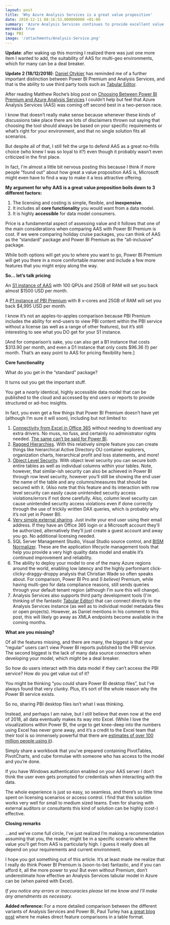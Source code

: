 ```yaml
---
layout: post
title: 'Why Azure Analysis Services is a great value proposition'
date: 2018-12-11 08:16:53.000000000 +01:00
summary: 'Azure Analysis Services continues to provide excellent value for money while maintaining strong administration controls and source control capability.'
mermaid: true
tag: PBI
image: '/attachments/Analysis-Service.png'
---
```


**Update**: after waking up this morning I realized there was just one more item I wanted to add, the suitability of AAS for multi-geo environments, which for many can be a deal breaker.

**Update 2 (18/12/2018)**: [Daniel Otykier](https://twitter.com/DOtykier?s=09) has reminded me of a further important distinction between Power BI Premium and Analysis Services, and that is the ability to use third party tools such as [Tabular Editor](https://tabulareditor.github.io/blog.html).

After reading Matthew Roche’s blog post on [Choosing Between Power BI Premium and Azure Analysis Services](https://ssbipolar.com/2018/12/09/choosing-between-power-bi-premium-and-azure-analysis-services/) I couldn’t help but feel that Azure Analysis Services (AAS) was coming off second best in a two-person race.

I know that doesn’t really make sense because whenever these kinds of discussions take place there are lots of disclaimers thrown out saying that choosing the tool should always be based on your specific requirements or what’s right for your environment, and that no single solution fits all scenarios.

But despite all of that, I still felt the urge to defend AAS as a great no-frills choice (who knew I was so loyal to it?) even though it probably wasn’t even criticized in the first place.

In fact, I'm almost a little bit nervous posting this because I think if more people "found out" about how great a value proposition AAS is, Microsoft might even have to find a way to make it a less attractive offering.

**My argument for why AAS is a great value proposition boils down to 3 different factors:**

1.  The licensing and costing is simple, flexible, and **inexpensive**.
2.  It includes all **core functionality** you would want from a data model.
3.  It is highly **accessible** for data model consumers.

Price is a fundamental aspect of assessing value and it follows that one of the main considerations when comparing AAS with Power BI Premium is cost. If we were comparing holiday cruise packages, you can think of AAS as the “standard” package and Power BI Premium as the “all-inclusive” package.

While both options will get you to where you want to go, Power BI Premium will get you there in a more comfortable manner and include a few more features that you might enjoy along the way.

**So… let’s talk pricing**

An [S1 instance of AAS](https://azure.microsoft.com/en-au/pricing/details/analysis-services/) with 100 QPUs and 25GB of RAM will set you back almost $1500 USD per month.

A [P1 instance of PBI Premium](https://powerbi.microsoft.com/en-us/calculator/) with 8 v-cores and 25GB of RAM will set you back $4,995 USD per month.

I know it’s not an apples-to-apples comparison because PBI Premium includes the ability for end-users to view PBI content within the PBI service without a license (as well as a range of other features), but it’s still interesting to see what you DO get for your S1 instance.

\[And for comparison’s sake, you can also get a B1 instance that costs $313.90 per month, and even a D1 instance that only costs $96.36 (!) per month. That’s an easy point to AAS for pricing flexibility here.\]

**Core functionality**

What do you get in the “standard” package?

It turns out you get the important stuff.

You get a _nearly_ identical, highly accessible data model that can be published to the cloud and accessed by end users or reports to provide structured or ad-hoc insights.

In fact, you even get a few things that Power BI Premium doesn’t have yet (although I’m sure it will soon), including but not limited to:

1.  [Connectivity from Excel in Office 365](https://azure.microsoft.com/en-au/blog/connect-excel-to-an-azure-analysis-services-server/) without needing to download any extra drivers. No muss, no fuss, and certainly no administrator rights needed. [The same can’t be said for Power BI](https://docs.microsoft.com/en-us/power-bi/service-analyze-in-excel).
2.  [Ragged Hierarchies](https://docs.microsoft.com/en-us/azure/analysis-services/tutorials/aas-supplemental-lesson-ragged-hierarchies). With this relatively simple feature you can create things like hierarchical Active Directory OU container explorers, organization charts, hierarchical profit and loss statements, and more!
3.  [Object Level Security](https://docs.microsoft.com/en-us/sql/analysis-services/tabular-models/object-level-security?view=sql-server-2017). With object level security you can secure both entire tables as well as individual columns within your tables. Note, however, that similar-ish security can also be achieved in Power BI through row level security, however you’ll still be showing the end user the name of the table and any columns/measures that should be secured with it. (Also note that this feature and its interaction with row level security can easily cause unintended security access violations/errors if not done carefully. Also, column level security can cause unintended security access violations even if done correctly through the use of trickily written DAX queries, which is probably why it’s not yet in Power BI).
4.  [Very simple external sharing](https://azure.microsoft.com/en-au/blog/invite-guest-users-to-your-azure-analysis-services-by-using-b2b/). Just invite your end user using their email address. If they have an Office 365 login or a Microsoft account they’ll be authorized, alternatively they’ll just create a guest account and away you go. No additional licensing needed.
5.  SQL Server Management Studio, Visual Studio source control, and [BISM Normalizer](http://bism-normalizer.com/). These are the application lifecycle management tools that help you provide a very high quality data model and enable it’s continued improvement and reliability.
6.  The ability to deploy your model to one of the many Azure regions around the world, enabling low latency and the highly performant click-clicky-draggy-droppy analysis that Christian Wade so often speaks about. For comparison, Power BI Pro and (I _believe)_ Premium, while having multi-geo for data compliance reasons, still sends queries through your default tenant region (although I'm sure this will change).
7.  Analysis Services also supports third party development tools (I'm thinking of the fantastic [Tabular Editor](https://github.com/otykier/TabularEditor/releases/tag/2.7.4)) that can connect directly to the Analysis Services instance (as well as to individual model metadata files or open projects). However, as Daniel mentions in his comment to this post, this will likely go away as XMLA endpoints become available in the coming months.

**What are you missing?**

Of all the features missing, and there are many, the biggest is that your “regular” users can’t view Power BI reports published to the PBI service. The second biggest is the lack of many data source connectors when developing your model, which _might_ be a deal breaker.

So how do users interact with this data model if they can’t access the PBI service? How do you get value out of it?

You might be thinking “you could share Power BI desktop files”, but I’ve always found that very clunky. Plus, it’s sort of the whole reason why the Power BI service exists.

So no, sharing PBI desktop files isn’t what I was thinking.

Instead, and perhaps I am naive, but I still believe that even now at the end of 2018, all data eventually makes its way into Excel. (While I love the visualizations within Power BI, the urge to get knee-deep into the numbers using Excel has never gone away, and it’s a credit to the Excel team that their tool is so immensely powerful that there are [estimates of over 100 million people using it](https://www.quora.com/How-many-people-use-Microsoft-Excel)).

Simply share a workbook that you’ve prepared containing PivotTables, PivotCharts, and cube formulae with someone who has access to the model and you’re done.

If you have Windows authentication enabled on your AAS server I don’t think the user even gets prompted for credentials when interacting with the data.

The whole experience is just so easy, so seamless, and there’s so little time spent on licensing scenarios or access control. I find that this solution works very well for small to medium sized teams. Even for sharing with external auditors or consultants this kind of solution can be highly (cost-) effective.

**Closing remarks**

...and we’ve come full circle, I’ve just realized I’m making a recommendation assuming that you, the reader, might be in a specific scenario where the value you’ll get from AAS is particularly high. I guess it really does all depend on your requirements and current environment.

I hope you got something out of this article. It’s at least made me realize that I really do think Power BI Premium is (soon-to-be) fantastic, and if you can afford it, all the more power to you! But even without Premium, don’t underestimate how effective an Analysis Services tabular model in Azure can be (when paired with Excel).

_If you notice any errors or inaccuracies please let me know and I'll make any amendments as necessary._

**Added reference:** For a more detailed comparison between the different variants of Analysis Services and Power BI, Paul Turley has [a great blog post](https://sqlserverbi.blog/2018/12/13/data-model-options-for-power-bi-solutions/) where he makes direct feature comparisons in a table format.
